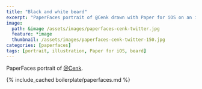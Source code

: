 ```yaml
---
title: "Black and white beard"
excerpt: "PaperFaces portrait of @Cenk drawn with Paper for iOS on an iPad."
image: 
  path: &image /assets/images/paperfaces-cenk-twitter.jpg 
  feature: *image
  thumbnail: /assets/images/paperfaces-cenk-twitter-150.jpg
categories: [paperfaces]
tags: [portrait, illustration, Paper for iOS, beard]
---
```


PaperFaces portrait of [@Cenk](https://twitter.com/Cenk).

{% include_cached boilerplate/paperfaces.md %}
